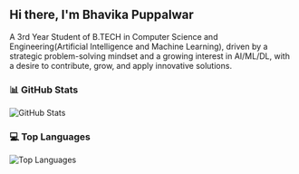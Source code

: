 ## Hi there, I'm Bhavika Puppalwar
A 3rd Year Student of B.TECH in Computer Science and Engineering(Artificial Intelligence and Machine Learning), driven by a strategic problem-solving mindset and a growing interest in AI/ML/DL, with a desire to contribute, grow, and apply innovative solutions.

### 📊 GitHub Stats

![GitHub Stats](https://github-readme-stats.vercel.app/api?username=Bhavikaa324&show_icons=true&theme=radical)


### 💻 Top Languages

![Top Languages](https://github-readme-stats.vercel.app/api/top-langs/?username=Bhavikaa324&layout=compact&theme=radical)


